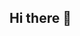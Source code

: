 ## Hi there 👋

<!--
**satyansh86/satyansh86** is a ✨ _special_ ✨ repository because its `README.md` (this file) appears on your GitHub profile.

Here are some ideas to get you started:

- 🔭 I’m currently working on ..dfd.
- 🌱 I’m currently learning DSA and WebDev
-->
